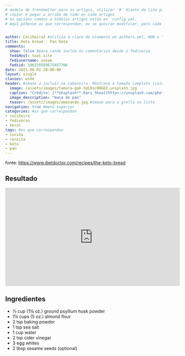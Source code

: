 ```yaml
---
# modelo de frontmatter para os artigos, utilizar '#' diante da liña para agochar o elemento
# copiar e pegar a arriba de todo en cada artigos
# as opcións comúns a tódolos artigos están en _config.yml. 
# Aquí póñense as que correspondan, ou se queiran modificar, para cada artigo concreto


author: Cociñeira2 #utiliza a clave do elemento en authors.yml, NON o "name"
title: Keto bread - Pan Keto
comments: 
  show: false #para cando inclúa os comentarios desde o fediverso
  fediHost: toot.site
  fediusername: xosem
  fediid: 106158589675457766
date: 2021-06-01 20:00:00
layout: single
classes: wide
header: #imaxe a incluír na cabeceira. Móstrase a tamaño completo (coidado coa altura). DESACTIVADA POR DEFECTO.
  image: /assets/images/tamara-gak-SQLOsc0HGDI-unsplash.jpg
  caption: "Crédito: [**Unsplash**-Kari Shea](https://unsplash.com/photos/-DesRxj28Ns)"
  image_description: "masa de pan"
  teaser: /assets/images/amasando.jpg #imaxe para a grella na lista
navigation: true #menú superior
categories: #as que correspondan
- cociñeira
- fediverso
- Xeral
tags: #as que correspondan
- cociña
- receita
- keto
- pan
---
```


fonte: <https://www.dietdoctor.com/recipes/the-keto-bread>

## Resultado

<iframe width="560" height="315" sandbox="allow-same-origin allow-scripts allow-popups" src="https://peertube.social/videos/embed/ca4fdec9-b923-4deb-afaa-efb49e727b02" frameborder="0" allowfullscreen></iframe>

## Ingredientes

- 1⁄3 cup (1¾ oz.) ground psyllium husk powder
- 1¼ cups (5 oz.) almond flour
- 2 tsp baking powder
- 1 tsp sea salt
- 1 cup water
- 2 tsp cider vinegar
- 3 egg whites
- 2 tbsp sesame seeds (optional)
